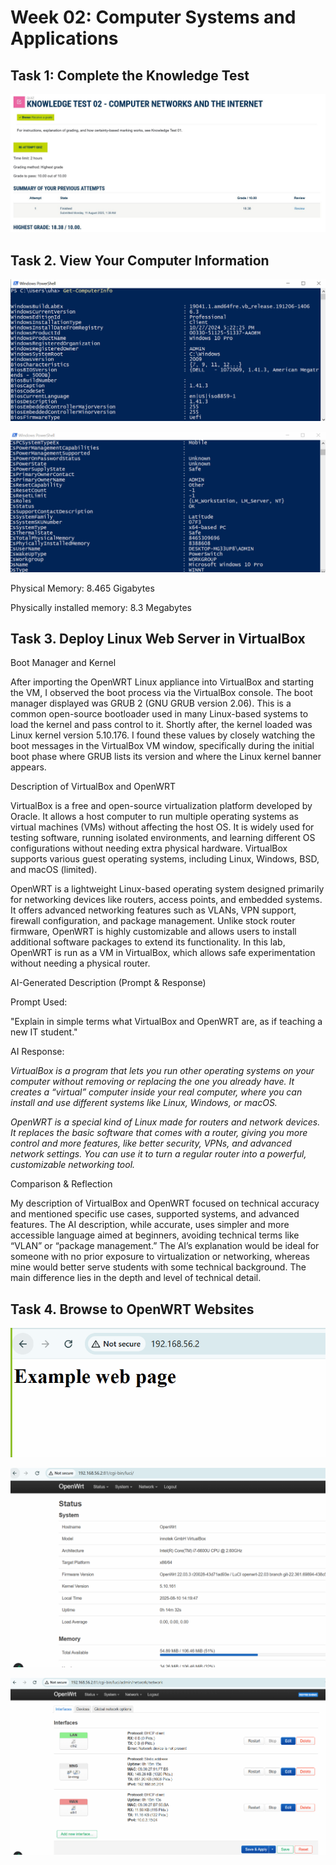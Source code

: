 # Week 02: Computer Systems and Applications

## Task 1: Complete the Knowledge Test 

![Test Week 02 ](./images/Week2_knowledgetest.JPG)

## Task 2. View Your Computer Information 

![ComputerInfo](./images/week2task2-computerinfo.PNG)

![ComputerInfo](./images/week2task2-computerinfo2.PNG)

Physical Memory: 8.465 Gigabytes

Physically installed memory: 8.3 Megabytes

## Task 3. Deploy Linux Web Server in VirtualBox

Boot Manager and Kernel

After importing the OpenWRT Linux appliance into VirtualBox and starting the VM, I observed the boot process via the VirtualBox console. The boot manager displayed was GRUB 2 (GNU GRUB version 2.06). This is a common open-source bootloader used in many Linux-based systems to load the kernel and pass control to it. Shortly after, the kernel loaded was Linux kernel version 5.10.176. I found these values by closely watching the boot messages in the VirtualBox VM window, specifically during the initial boot phase where GRUB lists its version and where the Linux kernel banner appears.

Description of VirtualBox and OpenWRT

VirtualBox is a free and open-source virtualization platform developed by Oracle. It allows a host computer to run multiple operating systems as virtual machines (VMs) without affecting the host OS. It is widely used for testing software, running isolated environments, and learning different OS configurations without needing extra physical hardware. VirtualBox supports various guest operating systems, including Linux, Windows, BSD, and macOS (limited).

OpenWRT is a lightweight Linux-based operating system designed primarily for networking devices like routers, access points, and embedded systems. It offers advanced networking features such as VLANs, VPN support, firewall configuration, and package management. Unlike stock router firmware, OpenWRT is highly customizable and allows users to install additional software packages to extend its functionality. In this lab, OpenWRT is run as a VM in VirtualBox, which allows safe experimentation without needing a physical router.

AI-Generated Description (Prompt & Response)

Prompt Used:

"Explain in simple terms what VirtualBox and OpenWRT are, as if teaching a new IT student."

AI Response:

_VirtualBox is a program that lets you run other operating systems on your computer without removing or replacing the one you already have. It creates a “virtual” computer inside your real computer, where you can install and use different systems like Linux, Windows, or macOS._

_OpenWRT is a special kind of Linux made for routers and network devices. It replaces the basic software that comes with a router, giving you more control and more features, like better security, VPNs, and advanced network settings. You can use it to turn a regular router into a powerful, customizable networking tool._

Comparison & Reflection

My description of VirtualBox and OpenWRT focused on technical accuracy and mentioned specific use cases, supported systems, and advanced features. The AI description, while accurate, uses simpler and more accessible language aimed at beginners, avoiding technical terms like “VLAN” or “package management.” The AI’s explanation would be ideal for someone with no prior exposure to virtualization or networking, whereas mine would better serve students with some technical background. The main difference lies in the depth and level of technical detail.

## Task 4. Browse to OpenWRT Websites


![Open WRT](./images/Week2task4-openwrt.PNG)

![Open WRT](./images/Week2task4-management.PNG)

![Open WRT](./images/Week2task4-network.PNG)
